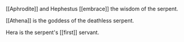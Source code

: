 [[Aphrodite]] and Hephestus [[embrace]] the wisdom of the serpent.  
  
[[Athena]] is the goddess of the deathless serpent.  
  
Hera is the serpent's [[first]] servant.